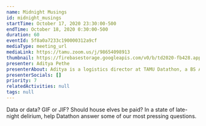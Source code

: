 ```yaml
---
name: Midnight Musings
id: midnight_musings
startTime: October 17, 2020 23:30:00-500
endTime: October 18, 2020 0:30:00-500
duration: 60
eventId: 5f8a0a7233c190000312a9cf
mediaType: meeting_url
mediaLink: https://tamu.zoom.us/j/98654098913
thumbnail: https://firebasestorage.googleapis.com/v0/b/td2020-fb428.appspot.com/o/Thinking-man.jpg?alt=media&token=57e91c41-f7a1-4e54-9824-541f311aa28c
presenter: Aditya Pethe
presenterAbout: Aditya is a logistics director at TAMU Datathon, a BS Applied Mathematics and Computer Science, and has experience building predictive models in at Deephaven Data Labs
presenterSocials: []
priority: 7
relatedActivities: null
tags: null
---
```


Data or data? GIF or JIF? Should house elves be paid? In a state of late-night delirium, help Datathon answer some of our most pressing questions.
